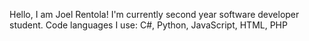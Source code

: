 Hello, I am Joel Rentola! I'm currently second year software developer student.
Code languages I use: C#, Python, JavaScript, HTML, PHP
